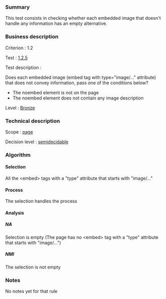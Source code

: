 ### Summary

This test consists in checking whether each embedded image that doesn't
handle any information has an empty alternative.

### Business description

Criterion : 1.2

Test : [1.2.5](http://www.accessiweb.org/index.php/accessiweb-22-english-version.html#test-1-2-5)

Test description :

Does each embedded image (embed tag with type="image/..." attribute)
that does not convey information, pass one of the conditions below?

* The noembed element is not on the page
* The noembed element does not contain any image description

Level : [Bronze](/en/category/rules-design/accessiweb-11/level/bronze)

### Technical description

Scope : [page](/en/category/rules-design/accessiweb-11/scope/page)

Decision level :
[semidecidable](/en/category/rules-design/accessiweb-11/decision-level/semidecidable)

### Algorithm

#### Selection

All the <embed\> tags with a "type" attribute that starts with
"image/..."

#### Process

The selection handles the process

#### Analysis

##### NA

Selection is empty (The page has no <embed\> tag with a "type" attribute
that starts with "image/...")

##### NMI

The selection is not empty

### Notes

No notes yet for that rule
